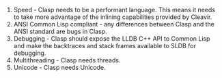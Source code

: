 1. Speed - Clasp needs to be a performant language.  This means it needs to take more advantage of the inlining capabilities provided by Cleavir.
1. ANSI Common Lisp compliant - any differences between Clasp and the ANSI standard are bugs in Clasp.
1. Debugging - Clasp should expose the LLDB C++ API to Common Lisp and make the backtraces and stack frames available to SLDB for debugging.
1. Multithreading - Clasp needs threads.
1. Unicode - Clasp needs Unicode.